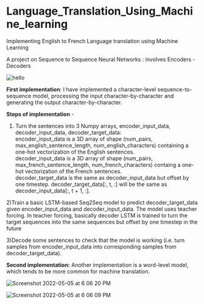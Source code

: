 # Language_Translation_Using_Machine_learning <br />
Implementing English to French Language translation using Machine Learning <br />

A project on Sequence to Sequence Neural Networks : involves Encoders - Decoders <br />


![hello](https://user-images.githubusercontent.com/65984649/167022486-6298f099-4292-4d59-92cb-5b6fd526a55f.jpeg)

**First implementation**: I have implemented a character-level sequence-to-sequence model, processing the input character-by-character and generating the output character-by-character.  <br />

**Steps of implementation** - <br />
1) Turn the sentences into 3 Numpy arrays, encoder_input_data, decoder_input_data, decoder_target_data: <br />
encoder_input_data is a 3D array of shape (num_pairs, max_english_sentence_length, num_english_characters) containing a one-hot vectorization of the English sentences.  <br />
decoder_input_data is a 3D array of shape (num_pairs, max_french_sentence_length, num_french_characters) containg a one-hot vectorization of the French sentences. <br />
decoder_target_data is the same as decoder_input_data but offset by one timestep. decoder_target_data[:, t, :] will be the same as decoder_input_data[:, t + 1, :]. <br />

2)Train a basic LSTM-based Seq2Seq model to predict decoder_target_data given encoder_input_data and decoder_input_data. The model uses teacher forcing. In teacher forcing, basically decoder LSTM is trained to turn the target sequences into the same sequences but offset by one timestep in the future <br />

3)Decode some sentences to check that the model is working (i.e. turn samples from encoder_input_data into corresponding samples from decoder_target_data).

**Second implementation:** Another implementation is a word-level model, which tends to be more common for machine translation.  <br />


![Screenshot 2022-05-05 at 6 06 20 PM](https://user-images.githubusercontent.com/65984649/167033302-9c10c9e0-e5b9-4093-828f-8edf6dbf1f61.png)


![Screenshot 2022-05-05 at 6 06 09 PM](https://user-images.githubusercontent.com/65984649/167033336-4eb51e80-e033-4e00-94bb-88836e94e6e9.png)
